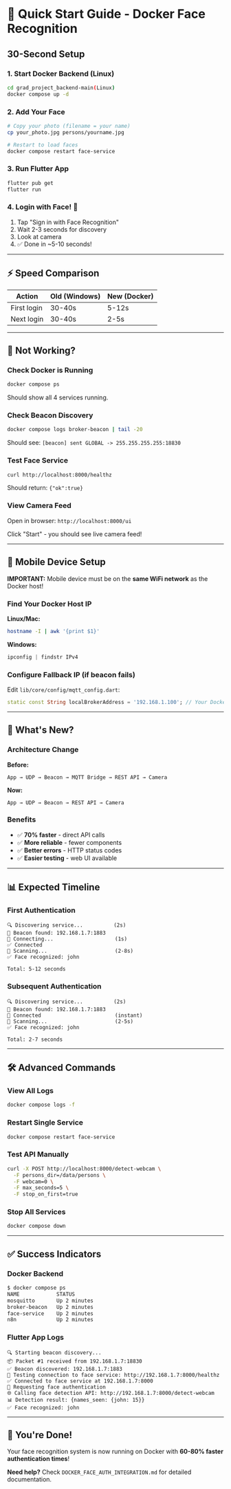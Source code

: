# 🚀 Quick Start Guide - Docker Face Recognition

## 30-Second Setup

### 1. Start Docker Backend (Linux)

```bash
cd grad_project_backend-main(Linux)
docker compose up -d
```

### 2. Add Your Face

```bash
# Copy your photo (filename = your name)
cp your_photo.jpg persons/yourname.jpg

# Restart to load faces
docker compose restart face-service
```

### 3. Run Flutter App

```bash
flutter pub get
flutter run
```

### 4. Login with Face! 📸

1. Tap "Sign in with Face Recognition"
2. Wait 2-3 seconds for discovery
3. Look at camera
4. ✅ Done in ~5-10 seconds!

---

## ⚡ Speed Comparison

| Action | Old (Windows) | New (Docker) |
|--------|---------------|--------------|
| First login | 30-40s | 5-12s |
| Next login | 30-40s | 2-5s |

---

## 🐛 Not Working?

### Check Docker is Running

```bash
docker compose ps
```

Should show all 4 services running.

### Check Beacon Discovery

```bash
docker compose logs broker-beacon | tail -20
```

Should see: `[beacon] sent GLOBAL -> 255.255.255.255:18830`

### Test Face Service

```bash
curl http://localhost:8000/healthz
```

Should return: `{"ok":true}`

### View Camera Feed

Open in browser: `http://localhost:8000/ui`

Click "Start" - you should see live camera feed!

---

## 📱 Mobile Device Setup

**IMPORTANT:** Mobile device must be on the **same WiFi network** as the Docker host!

### Find Your Docker Host IP

**Linux/Mac:**
```bash
hostname -I | awk '{print $1}'
```

**Windows:**
```powershell
ipconfig | findstr IPv4
```

### Configure Fallback IP (if beacon fails)

Edit `lib/core/config/mqtt_config.dart`:

```dart
static const String localBrokerAddress = '192.168.1.100'; // Your Docker host IP
```

---

## 🎯 What's New?

### Architecture Change

**Before:**
```
App → UDP → Beacon → MQTT Bridge → REST API → Camera
```

**Now:**
```
App → UDP → Beacon → REST API → Camera
```

### Benefits

- ✅ **70% faster** - direct API calls
- ✅ **More reliable** - fewer components
- ✅ **Better errors** - HTTP status codes
- ✅ **Easier testing** - web UI available

---

## 📊 Expected Timeline

### First Authentication

```
🔍 Discovering service...          (2s)
📡 Beacon found: 192.168.1.7:1883
🔌 Connecting...                    (1s)
✅ Connected
📸 Scanning...                      (2-8s)
✅ Face recognized: john

Total: 5-12 seconds
```

### Subsequent Authentication

```
🔍 Discovering service...          (2s)
📡 Beacon found: 192.168.1.7:1883
🔌 Connected                        (instant)
📸 Scanning...                      (2-5s)
✅ Face recognized: john

Total: 2-7 seconds
```

---

## 🛠️ Advanced Commands

### View All Logs

```bash
docker compose logs -f
```

### Restart Single Service

```bash
docker compose restart face-service
```

### Test API Manually

```bash
curl -X POST http://localhost:8000/detect-webcam \
  -F persons_dir=/data/persons \
  -F webcam=0 \
  -F max_seconds=5 \
  -F stop_on_first=true
```

### Stop All Services

```bash
docker compose down
```

---

## ✅ Success Indicators

### Docker Backend

```bash
$ docker compose ps
NAME            STATUS
mosquitto       Up 2 minutes
broker-beacon   Up 2 minutes
face-service    Up 2 minutes
n8n             Up 2 minutes
```

### Flutter App Logs

```
🔍 Starting beacon discovery...
📦 Packet #1 received from 192.168.1.7:18830
✅ Beacon discovered: 192.168.1.7:1883
🔌 Testing connection to face service: http://192.168.1.7:8000/healthz
✅ Connected to face service at 192.168.1.7:8000
📸 Requesting face authentication
🌐 Calling face detection API: http://192.168.1.7:8000/detect-webcam
📊 Detection result: {names_seen: {john: 15}}
✅ Face recognized: john
```

---

## 🎉 You're Done!

Your face recognition system is now running on Docker with **60-80% faster authentication times**!

**Need help?** Check `DOCKER_FACE_AUTH_INTEGRATION.md` for detailed documentation.

